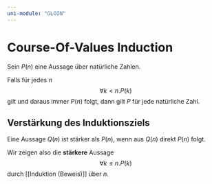 ```yaml
---
uni-module: "GLOIN"
---
```

# Course-Of-Values Induction

Sein $P(n)$ eine Aussage über natürliche Zahlen.

Falls für jedes $n$
$$\forall k<n.P(k)$$
gilt und daraus immer $P(n)$ folgt, dann gilt $P$ für jede natürliche Zahl.

## Verstärkung des Induktionsziels

Eine Aussage $Q(n)$ ist stärker als $P(n)$, wenn aus $Q(n)$ direkt $P(n)$ folgt.

Wir zeigen also die **stärkere** Aussage
$$\forall k \leqslant n . P(k)$$
durch [[Induktion (Beweis)]] über $n$.
